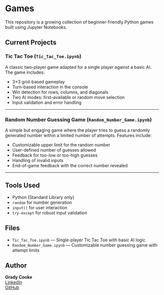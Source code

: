 # Games

This repository is a growing collection of beginner-friendly Python games built using Jupyter Notebooks. 

## Current Projects

### Tic Tac Toe (`Tic_Tac_Toe.ipynb`)

A classic two-player game adapted for a single player against a basic AI. The game includes:

- 3×3 grid-based gameplay
- Turn-based interaction in the console
- Win detection for rows, columns, and diagonals
- Two AI modes: first-available or random move selection
- Input validation and error handling

---

### Random Number Guessing Game (`Random_Number_Game.ipynb`)

A simple but engaging game where the player tries to guess a randomly generated number within a limited number of attempts. Features include:

- Customizable upper limit for the random number
- User-defined number of guesses allowed
- Feedback for too-low or too-high guesses
- Handling of invalid inputs
- End-of-game feedback with the correct number revealed

---

## Tools Used

- Python (Standard Library only)
- `random` for number generation
- `input()` for user interaction
- `try-except` for robust input validation

## Files

- `Tic_Tac_Toe.ipynb` — Single-player Tic Tac Toe with basic AI logic
- `Random_Number_Game.ipynb` — Customizable number guessing game with attempt limits

## Author

**Grady Cooke**  
[LinkedIn](https://www.linkedin.com/in/your-profile)  
[GitHub](https://github.com/your-username)
